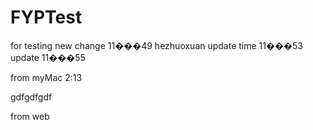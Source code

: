 FYPTest
=======

for testing
new change 11���49 hezhuoxuan
update time 11���53
update 11���55

from myMac
2:13

gdfgdfgdf

from web
